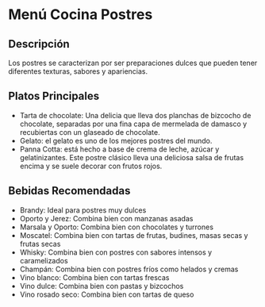 # Menú Cocina Postres

## Descripción
Los postres se caracterizan por ser preparaciones dulces que pueden tener diferentes texturas, sabores y apariencias. 

## Platos Principales
- Tarta de chocolate: Una delicia que lleva dos planchas de bizcocho de chocolate, separadas por una fina capa de mermelada de damasco y recubiertas con un glaseado de chocolate.
- Gelato: el gelato es uno de los mejores postres del mundo.
- Panna Cotta: está hecho a base de crema de leche, azúcar y gelatinizantes. Este postre clásico lleva una deliciosa salsa de frutas encima y se suele decorar con frutos rojos.

## Bebidas Recomendadas
- Brandy: Ideal para postres muy dulces
- Oporto y Jerez: Combina bien con manzanas asadas
- Marsala y Oporto: Combina bien con chocolates y turrones
- Moscatel: Combina bien con tartas de frutas, budines, masas secas y frutas secas
- Whisky: Combina bien con postres con sabores intensos y caramelizados
- Champán: Combina bien con postres fríos como helados y cremas
- Vino blanco: Combina bien con tartas frescas
- Vino dulce: Combina bien con pastas y bizcochos
- Vino rosado seco: Combina bien con tartas de queso